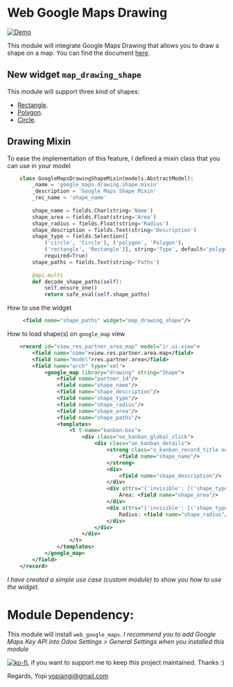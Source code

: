 Web Google Maps Drawing
=======================   

[![Demo](https://i.ytimg.com/vi/DDUFT6XP8AU/2.jpg)](https://youtu.be/DDUFT6XP8AU "Demo")

This module will integrate Google Maps Drawing that allows you to draw a shape on a map.
You can find the document [here](https://developers.google.com/maps/documentation/javascript/examples/drawing-tools).


## New widget `map_drawing_shape`

This module will support three kind of shapes:
- [Rectangle](https://developers.google.com/maps/documentation/javascript/examples/rectangle-simple).
- [Polygon](https://developers.google.com/maps/documentation/javascript/examples/polygon-simple).
- [Circle](https://developers.google.com/maps/documentation/javascript/examples/polygon-simple).


## Drawing Mixin    
To ease the implementation of this feature, I defined a mixin class that you can use in your model
```python
    class GoogleMapsDrawingShapeMixin(models.AbstractModel):
        _name = 'google_maps.drawing.shape.mixin'
        _description = 'Google Maps Shape Mixin'
        _rec_name = 'shape_name'
    
        shape_name = fields.Char(string='Name')
        shape_area = fields.Float(string='Area')
        shape_radius = fields.Float(string='Radius')
        shape_description = fields.Text(string='Description')
        shape_type = fields.Selection([
            ('circle', 'Circle'), ('polygon', 'Polygon'),
            ('rectangle', 'Rectangle')], string='Type', default='polygon', 
            required=True)
        shape_paths = fields.Text(string='Paths')
    
        @api.multi
        def decode_shape_paths(self):
            self.ensure_one()
            return safe_eval(self.shape_paths)
```
How to use the widget
```xml
     <field name="shape_paths" widget="map_drawing_shape"/>
```

How to load shape(s) on `google_map` view
```xml
    <record id="view_res_partner_area_map" model="ir.ui.view">
        <field name="name">view.res.partner.area.map</field>
        <field name="model">res.partner.area</field>
        <field name="arch" type="xml">
            <google_map library="drawing" string="Shape">
                <field name="partner_id"/>
                <field name="shape_name"/>
                <field name="shape_description"/>
                <field name="shape_type"/>
                <field name="shape_radius"/>
                <field name="shape_area"/>
                <field name="shape_paths"/>
                <templates>
                    <t t-name="kanban-box">
                        <div class="oe_kanban_global_click">
                            <div class="oe_kanban_details">
                                <strong class="o_kanban_record_title oe_partner_heading">
                                    <field name="shape_name"/>
                                </strong>
                                <div>
                                    <field name="shape_description"/>
                                </div>
                                <div attrs="{'invisible': [('shape_type', 'not in', ['rectangle', 'polygon'])]}">
                                    Area: <field name="shape_area"/>
                                </div>
                                <div attrs="{'invisible': [('shape_type', '!=', 'circle')]}">
                                    Radius: <field name="shape_radius"/>
                                </div>
                            </div>
                        </div>
                    </t>
                </templates>
            </google_map>
        </field>
    </record>
```
_I have created a simple use case (custom module) to show you how to use the widget_.

# Module Dependency:
This module will install `web_google_maps`.
*I recommend you to add Google Maps Key API into Odoo Settings > General Settings when you installed this module*

[![ko-fi](https://www.ko-fi.com/img/donate_sm.png)](https://ko-fi.com/P5P4FOM0),
if you want to support me to keep this project maintained. Thanks :)

Regards,
Yopi
yopiangi@gmail.com
